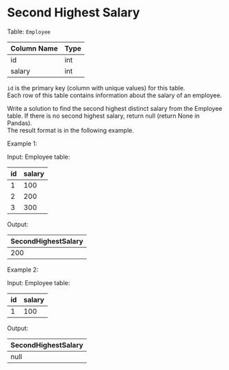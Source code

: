 Second Highest Salary
===

Table: `Employee`

| Column Name | Type |
| - | - |
| id          | int  |
| salary      | int  |

`id` is the primary key (column with unique values) for this table.<br>
Each row of this table contains information about the salary of an employee.
 

Write a solution to find the second highest distinct salary from the Employee table. If there is no second highest salary, return null (return None in Pandas).<br>
The result format is in the following example.

 

Example 1:

Input: 
Employee table:

| id | salary |
| - | - |
| 1  | 100    |
| 2  | 200    |
| 3  | 300    |

Output:

| SecondHighestSalary |
| - |
| 200     

Example 2:

Input: 
Employee table:


| id | salary |
| - | - |
| 1  | 100    |

Output: 

| SecondHighestSalary |
| - |
| null                |
